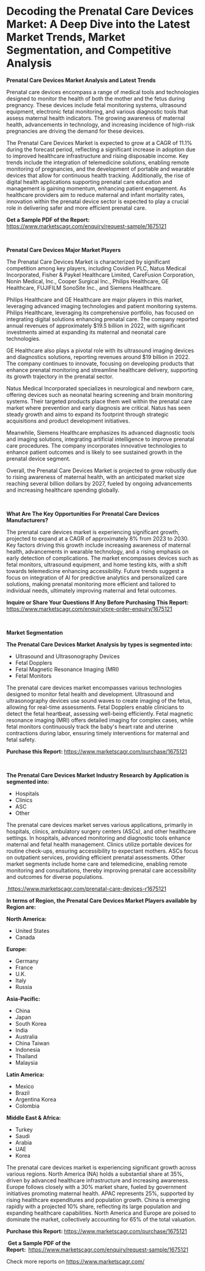 <p><h1>Decoding the Prenatal Care Devices Market: A Deep Dive into the Latest Market Trends, Market Segmentation, and Competitive Analysis</h1></p><p><strong>Prenatal Care Devices Market Analysis and Latest Trends</strong></p>
<p><p>Prenatal care devices encompass a range of medical tools and technologies designed to monitor the health of both the mother and the fetus during pregnancy. These devices include fetal monitoring systems, ultrasound equipment, electronic fetal monitoring, and various diagnostic tools that assess maternal health indicators. The growing awareness of maternal health, advancements in technology, and increasing incidence of high-risk pregnancies are driving the demand for these devices.</p><p>The Prenatal Care Devices Market is expected to grow at a CAGR of 11.1% during the forecast period, reflecting a significant increase in adoption due to improved healthcare infrastructure and rising disposable income. Key trends include the integration of telemedicine solutions, enabling remote monitoring of pregnancies, and the development of portable and wearable devices that allow for continuous health tracking. Additionally, the rise of digital health applications supporting prenatal care education and management is gaining momentum, enhancing patient engagement. As healthcare providers aim to reduce maternal and infant mortality rates, innovation within the prenatal device sector is expected to play a crucial role in delivering safer and more efficient prenatal care.</p></p>
<p><strong>Get a Sample PDF of the Report:&nbsp;</strong> <a href="https://www.marketscagr.com/enquiry/request-sample/1675121?utm_campaign=2566&utm_medium=2&utm_source=Github&utm_content=ia&utm_term=25032025&utm_id=prenatal-care-devices">https://www.marketscagr.com/enquiry/request-sample/1675121</a></p>
<p>&nbsp;</p>
<p><strong>Prenatal Care Devices Major Market Players</strong></p>
<p><p>The Prenatal Care Devices Market is characterized by significant competition among key players, including Covidien PLC, Natus Medical Incorporated, Fisher & Paykel Healthcare Limited, CareFusion Corporation, Nonin Medical, Inc., Cooper Surgical Inc., Philips Healthcare, GE Healthcare, FUJIFILM SonoSite Inc., and Siemens Healthcare. </p><p>Philips Healthcare and GE Healthcare are major players in this market, leveraging advanced imaging technologies and patient monitoring systems. Philips Healthcare, leveraging its comprehensive portfolio, has focused on integrating digital solutions enhancing prenatal care. The company reported annual revenues of approximately $19.5 billion in 2022, with significant investments aimed at expanding its maternal and neonatal care technologies. </p><p>GE Healthcare also plays a pivotal role with its ultrasound imaging devices and diagnostics solutions, reporting revenues around $19 billion in 2022. The company continues to innovate, focusing on developing products that enhance prenatal monitoring and streamline healthcare delivery, supporting its growth trajectory in the prenatal sector.</p><p>Natus Medical Incorporated specializes in neurological and newborn care, offering devices such as neonatal hearing screening and brain monitoring systems. Their targeted products place them well within the prenatal care market where prevention and early diagnosis are critical. Natus has seen steady growth and aims to expand its footprint through strategic acquisitions and product development initiatives.</p><p>Meanwhile, Siemens Healthcare emphasizes its advanced diagnostic tools and imaging solutions, integrating artificial intelligence to improve prenatal care procedures. The company incorporates innovative technologies to enhance patient outcomes and is likely to see sustained growth in the prenatal device segment.</p><p>Overall, the Prenatal Care Devices Market is projected to grow robustly due to rising awareness of maternal health, with an anticipated market size reaching several billion dollars by 2027, fueled by ongoing advancements and increasing healthcare spending globally.</p></p>
<p>&nbsp;</p>
<p><strong>What Are The Key Opportunities For Prenatal Care Devices Manufacturers?</strong></p>
<p><p>The prenatal care devices market is experiencing significant growth, projected to expand at a CAGR of approximately 8% from 2023 to 2030. Key factors driving this growth include increasing awareness of maternal health, advancements in wearable technology, and a rising emphasis on early detection of complications. The market encompasses devices such as fetal monitors, ultrasound equipment, and home testing kits, with a shift towards telemedicine enhancing accessibility. Future trends suggest a focus on integration of AI for predictive analytics and personalized care solutions, making prenatal monitoring more efficient and tailored to individual needs, ultimately improving maternal and fetal outcomes.</p></p>
<p><strong>Inquire or Share Your Questions If Any Before Purchasing This Report:</strong> <a href="https://www.marketscagr.com/enquiry/pre-order-enquiry/1675121?utm_campaign=2566&utm_medium=2&utm_source=Github&utm_content=ia&utm_term=25032025&utm_id=prenatal-care-devices">https://www.marketscagr.com/enquiry/pre-order-enquiry/1675121</a></p>
<p>&nbsp;</p>
<p><strong>Market Segmentation</strong></p>
<p><strong>The Prenatal Care Devices Market Analysis by types is segmented into:</strong></p>
<p><ul><li>Ultrasound and Ultrasonography Devices</li><li>Fetal Dopplers</li><li>Fetal Magnetic Resonance Imaging (MRI)</li><li>Fetal Monitors</li></ul></p>
<p><p>The prenatal care devices market encompasses various technologies designed to monitor fetal health and development. Ultrasound and ultrasonography devices use sound waves to create imaging of the fetus, allowing for real-time assessments. Fetal Dopplers enable clinicians to detect the fetal heartbeat, assessing well-being efficiently. Fetal magnetic resonance imaging (MRI) offers detailed imaging for complex cases, while fetal monitors continuously track the baby's heart rate and uterine contractions during labor, ensuring timely interventions for maternal and fetal safety.</p></p>
<p><strong>Purchase this Report:&nbsp;</strong><a href="https://www.marketscagr.com/purchase/1675121?utm_campaign=2566&utm_medium=2&utm_source=Github&utm_content=ia&utm_term=25032025&utm_id=prenatal-care-devices">https://www.marketscagr.com/purchase/1675121</a></p>
<p>&nbsp;</p>
<p><strong>The Prenatal Care Devices Market Industry Research by Application is segmented into:</strong></p>
<p><ul><li>Hospitals</li><li>Clinics</li><li>ASC</li><li>Other</li></ul></p>
<p><p>The prenatal care devices market serves various applications, primarily in hospitals, clinics, ambulatory surgery centers (ASCs), and other healthcare settings. In hospitals, advanced monitoring and diagnostic tools enhance maternal and fetal health management. Clinics utilize portable devices for routine check-ups, ensuring accessibility to expectant mothers. ASCs focus on outpatient services, providing efficient prenatal assessments. Other market segments include home care and telemedicine, enabling remote monitoring and consultations, thereby improving prenatal care accessibility and outcomes for diverse populations.</p></p>
<p><a href="https://www.marketscagr.com/prenatal-care-devices-r1675121?utm_campaign=2566&utm_medium=2&utm_source=Github&utm_content=ia&utm_term=25032025&utm_id=prenatal-care-devices">&nbsp;https://www.marketscagr.com/prenatal-care-devices-r1675121</a></p>
<p><strong>In terms of Region, the Prenatal Care Devices Market Players available by Region are:</strong></p>
<p>
    <p> <strong> North America: </strong>
        <ul>
            <li>United States</li>
            <li>Canada</li>
        </ul>
        </p> 
    <p> <strong> Europe: </strong>
        <ul>
            <li>Germany</li>
            <li>France</li>
            <li>U.K.</li>
            <li>Italy</li>
            <li>Russia</li>
        </ul>
        </p> 
    <p> <strong> Asia-Pacific: </strong>
        <ul>
            <li>China</li>
            <li>Japan</li>
            <li>South Korea</li>
            <li>India</li>
            <li>Australia</li>
            <li>China Taiwan</li>
            <li>Indonesia</li>
            <li>Thailand</li>
            <li>Malaysia</li>
        </ul>
        </p> 
    <p> <strong> Latin America: </strong>
        <ul>
            <li>Mexico</li>
            <li>Brazil</li>
            <li>Argentina Korea</li>
            <li>Colombia</li>
        </ul>
        </p> 
    <p> <strong> Middle East & Africa: </strong>
        <ul>
            <li>Turkey</li>
            <li>Saudi</li>
            <li>Arabia</li>
            <li>UAE</li>
            <li>Korea</li>
        </ul>
    </p>
    </p>
<p><p>The prenatal care devices market is experiencing significant growth across various regions. North America (NA) holds a substantial share at 35%, driven by advanced healthcare infrastructure and increasing awareness. Europe follows closely with a 30% market share, fueled by government initiatives promoting maternal health. APAC represents 25%, supported by rising healthcare expenditures and population growth. China is emerging rapidly with a projected 10% share, reflecting its large population and expanding healthcare capabilities. North America and Europe are poised to dominate the market, collectively accounting for 65% of the total valuation.</p></p>
<p><strong>Purchase this Report: </strong><a href="https://www.marketscagr.com/purchase/1675121?utm_campaign=2566&utm_medium=2&utm_source=Github&utm_content=ia&utm_term=25032025&utm_id=prenatal-care-devices">https://www.marketscagr.com/purchase/1675121</a></p>
<p>&nbsp;<strong>Get a Sample PDF of the Report:&nbsp;&nbsp;</strong><a href="https://www.marketscagr.com/enquiry/request-sample/1675121?utm_campaign=2566&utm_medium=2&utm_source=Github&utm_content=ia&utm_term=25032025&utm_id=prenatal-care-devices">https://www.marketscagr.com/enquiry/request-sample/1675121</a></p>
<p><strong></strong></p>
<p>Check more reports on <a href="https://www.marketscagr.com/?utm_campaign=2566&utm_medium=2&utm_source=Github&utm_content=ia&utm_term=25032025&utm_id=prenatal-care-devices">https://www.marketscagr.com/</a></p>